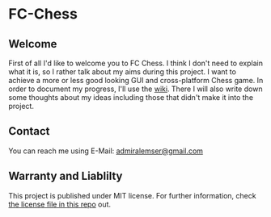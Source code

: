 # FC-Chess
## Welcome
First of all I'd like to welcome you to FC Chess. I think I don't need to explain what it is, so I rather talk about my aims during this project. I want to achieve a more or less good looking GUI and cross-platform Chess game. In order to document my progress, I'll use the [wiki](https://github.com/AdmiralEmser/FC-Chess/wiki/Introduction-%5BHome%5D). There I will also write down some thoughts about my ideas including those that didn't make it into the project.
## Contact
You can reach me using E-Mail: admiralemser@gmail.com
## Warranty and Liablilty
This project is published under MIT license. For further information, check [the license file in this repo](https://github.com/AdmiralEmser/FC-Chess/blob/main/LICENSE) out.